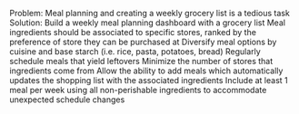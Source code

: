 Problem: Meal planning and creating a weekly grocery list is a tedious task
Solution: Build a weekly meal planning dashboard with a grocery list
    Meal ingredients should be associated to specific stores, ranked by the preference of store they can be purchased at
    Diversify meal options by cuisine and base starch (i.e. rice, pasta, potatoes, bread)
    Regularly schedule meals that yield leftovers
    Minimize the number of stores that ingredients come from
    Allow the ability to add meals which automatically updates the shopping list with the associated ingredients
    Include at least 1 meal per week using all non-perishable ingredients to accommodate unexpected schedule changes
